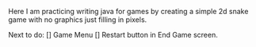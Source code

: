 Here I am practicing writing java for games by creating a simple 2d snake game with no graphics just filling in pixels.

Next to do:
[] Game Menu
[] Restart button in End Game screen.
